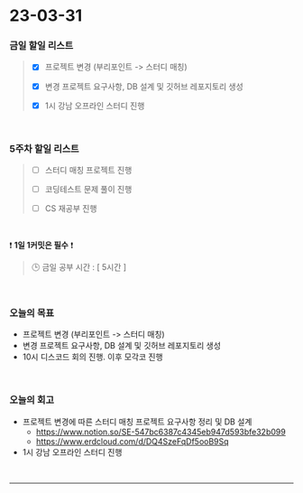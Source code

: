 # 23-03-31
### 금일 할일 리스트
> - [x]  프로젝트 변경 (부리포인트 -> 스터디 매칭)
>
> - [x]  변경 프로젝트 요구사항, DB 설계 및 깃허브 레포지토리 생성 
>
> - [x]  1시 강남 오프라인 스터디 진행


<br/>

### 5주차 할일 리스트  
> - [ ]  스터디 매칭 프로젝트 진행
>
> - [ ]  코딩테스트 문제 풀이 진행
>
> - [ ]  CS 재공부 진행

<br/>

❗ **1일 1커밋은 필수** ❗
> 🕒 금일 공부 시간 : [ 5시간 ]
  
<br/>

### 오늘의 목표
- 프로젝트 변경 (부리포인트 -> 스터디 매칭)
- 변경 프로젝트 요구사항, DB 설계 및 깃허브 레포지토리 생성 
- 10시 디스코드 회의 진행. 이후 모각코 진행

<br>

### 오늘의 회고
- 프로젝트 변경에 따른 스터디 매칭 프로젝트 요구사항 정리 및 DB 설계
    - https://www.notion.so/SE-547bc6387c4345eb947d593bfe32b099
    - https://www.erdcloud.com/d/DQ4SzeFqDf5ooB9Sq
- 1시 강남 오프라인 스터디 진행

<br/>

------------  